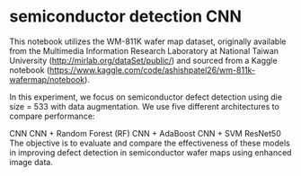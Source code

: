 # semiconductor detection CNN
This notebook utilizes the WM-811K wafer map dataset, originally available from the Multimedia Information Research Laboratory at National Taiwan University (http://mirlab.org/dataSet/public/) and sourced from a Kaggle notebook (https://www.kaggle.com/code/ashishpatel26/wm-811k-wafermap/notebook).

In this experiment, we focus on semiconductor defect detection using die size = 533 with data augmentation. We use five different architectures to compare performance:

CNN
CNN + Random Forest (RF)
CNN + AdaBoost
CNN + SVM
ResNet50
The objective is to evaluate and compare the effectiveness of these models in improving defect detection in semiconductor wafer maps using enhanced image data.
